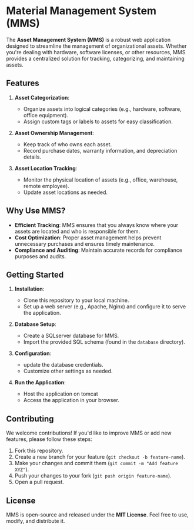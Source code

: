 # Material Management System (MMS)

The **Asset Management System (MMS)** is a robust web application designed to streamline the management of organizational assets. Whether you're dealing with hardware, software licenses, or other resources, MMS provides a centralized solution for tracking, categorizing, and maintaining assets.

## Features

1. **Asset Categorization**:
   - Organize assets into logical categories (e.g., hardware, software, office equipment).
   - Assign custom tags or labels to assets for easy classification.

2. **Asset Ownership Management**:
   - Keep track of who owns each asset.
   - Record purchase dates, warranty information, and depreciation details.

3. **Asset Location Tracking**:
   - Monitor the physical location of assets (e.g., office, warehouse, remote employee).
   - Update asset locations as needed.

## Why Use MMS?

- **Efficient Tracking**: MMS ensures that you always know where your assets are located and who is responsible for them.
- **Cost Optimization**: Proper asset management helps prevent unnecessary purchases and ensures timely maintenance.
- **Compliance and Auditing**: Maintain accurate records for compliance purposes and audits.

## Getting Started

1. **Installation**:
   - Clone this repository to your local machine.
   - Set up a web server (e.g., Apache, Nginx) and configure it to serve the application.

2. **Database Setup**:
   - Create a SQLserver database for MMS.
   - Import the provided SQL schema (found in the `database` directory).

3. **Configuration**:
   - update the database credentials.
   - Customize other settings as needed.

4. **Run the Application**:
   - Host the application on tomcat
   - Access the application in your browser.

## Contributing

We welcome contributions! If you'd like to improve MMS or add new features, please follow these steps:

1. Fork this repository.
2. Create a new branch for your feature (`git checkout -b feature-name`).
3. Make your changes and commit them (`git commit -m "Add feature XYZ"`).
4. Push your changes to your fork (`git push origin feature-name`).
5. Open a pull request.

## License

MMS is open-source and released under the **MIT License**. Feel free to use, modify, and distribute it.
